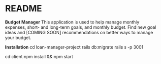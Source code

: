 # README

**Budget Manager**
This application is used to help manage monthly expenses, short- and long-term goals, and monthly budget. Find new goal ideas and [COMING SOON] recommendations on better ways to manage your budget.


**Installation**
cd loan-manager-project
rails db:migrate
rails s -p 3001

cd client
npm install && npm start
